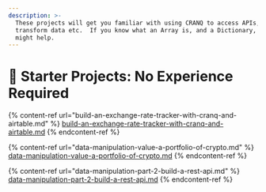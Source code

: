 ```yaml
---
description: >-
  These projects will get you familiar with using CRANQ to access APIs,
  transform data etc.  If you know what an Array is, and a Dictionary, that
  might help.
---
```


# 🐣 Starter Projects:  No Experience Required

{% content-ref url="build-an-exchange-rate-tracker-with-cranq-and-airtable.md" %}
[build-an-exchange-rate-tracker-with-cranq-and-airtable.md](build-an-exchange-rate-tracker-with-cranq-and-airtable.md)
{% endcontent-ref %}

{% content-ref url="data-manipulation-value-a-portfolio-of-crypto.md" %}
[data-manipulation-value-a-portfolio-of-crypto.md](data-manipulation-value-a-portfolio-of-crypto.md)
{% endcontent-ref %}

{% content-ref url="data-manipulation-part-2-build-a-rest-api.md" %}
[data-manipulation-part-2-build-a-rest-api.md](data-manipulation-part-2-build-a-rest-api.md)
{% endcontent-ref %}


